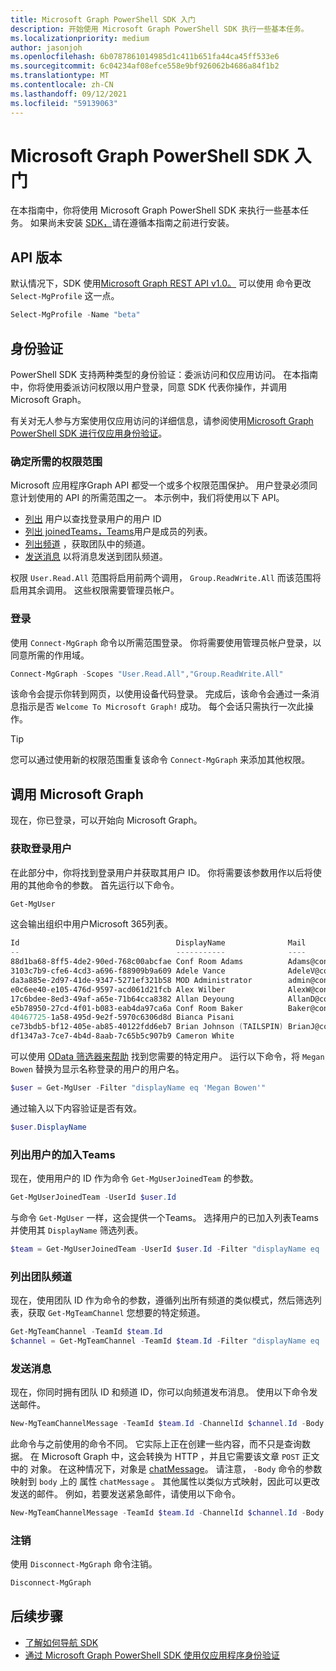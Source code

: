 ```yaml
---
title: Microsoft Graph PowerShell SDK 入门
description: 开始使用 Microsoft Graph PowerShell SDK 执行一些基本任务。
ms.localizationpriority: medium
author: jasonjoh
ms.openlocfilehash: 6b0787861014985d1c411b651fa44ca45ff533e6
ms.sourcegitcommit: 6c04234af08efce558e9bf926062b4686a84f1b2
ms.translationtype: MT
ms.contentlocale: zh-CN
ms.lasthandoff: 09/12/2021
ms.locfileid: "59139063"
---
```

# <a name="get-started-with-the-microsoft-graph-powershell-sdk"></a>Microsoft Graph PowerShell SDK 入门

在本指南中，你将使用 Microsoft Graph PowerShell SDK 来执行一些基本任务。 如果尚未安装 [SDK，](installation.md)请在遵循本指南之前进行安装。

## <a name="api-version"></a>API 版本

默认情况下，SDK 使用[Microsoft Graph REST API v1.0。](/graph/api/overview?view=graph-rest-1.0&preserve-view=true) 可以使用 命令更改 `Select-MgProfile` 这一点。

```powershell
Select-MgProfile -Name "beta"
```

## <a name="authentication"></a>身份验证

PowerShell SDK 支持两种类型的身份验证：委派访问和仅应用访问。 在本指南中，你将使用委派访问权限以用户登录，同意 SDK 代表你操作，并调用 Microsoft Graph。

有关对无人参与方案使用仅应用访问的详细信息，请参阅使用[Microsoft Graph PowerShell SDK 进行仅应用身份验证](app-only.md)。

### <a name="determine-required-permission-scopes"></a>确定所需的权限范围

Microsoft 应用程序Graph API 都受一个或多个权限范围保护。 用户登录必须同意计划使用的 API 的所需范围之一。 本示例中，我们将使用以下 API。

- [列出](/graph/api/user-list?view=graph-rest-1.0&preserve-view=true) 用户以查找登录用户的用户 ID
- [列出 joinedTeams，Teams](/graph/api/user-list-joinedteams?view=graph-rest-1.0&preserve-view=true)用户是成员的列表。
- [列出频道](/graph/api/channel-list?view=graph-rest-1.0&preserve-view=true) ，获取团队中的频道。
- [发送消息](/graph/api/channel-post-messages?view=graph-rest-1.0&preserve-view=true) 以将消息发送到团队频道。

权限 `User.Read.All` 范围将启用前两个调用， `Group.ReadWrite.All` 而该范围将启用其余调用。 这些权限需要管理员帐户。

### <a name="sign-in"></a>登录

使用 `Connect-MgGraph` 命令以所需范围登录。 你将需要使用管理员帐户登录，以同意所需的作用域。

```powershell
Connect-MgGraph -Scopes "User.Read.All","Group.ReadWrite.All"
```

该命令会提示你转到网页，以使用设备代码登录。 完成后，该命令会通过一条消息指示是否 `Welcome To Microsoft Graph!` 成功。 每个会话只需执行一次此操作。

> [!TIP]
> 您可以通过使用新的权限范围重复该命令 `Connect-MgGraph` 来添加其他权限。

## <a name="call-microsoft-graph"></a>调用 Microsoft Graph

现在，你已登录，可以开始向 Microsoft Graph。

### <a name="get-the-signed-in-user"></a>获取登录用户

在此部分中，你将找到登录用户并获取其用户 ID。 你将需要该参数用作以后将使用的其他命令的参数。 首先运行以下命令。

```powershell
Get-MgUser
```

这会输出组织中用户Microsoft 365列表。

```powershell
Id                                   DisplayName              Mail                                  UserPrincipalName
--                                   -----------              ----                                  -----------------
88d1ba68-8ff5-4de2-90ed-768c00abcfae Conf Room Adams          Adams@contoso.onmicrosoft.com         Adams@contoso.…
3103c7b9-cfe6-4cd3-a696-f88909b9a609 Adele Vance              AdeleV@contoso.OnMicrosoft.com        AdeleV@contoso…
da3a885e-2d97-41de-9347-5271ef321b58 MOD Administrator        admin@contoso.OnMicrosoft.com         admin@contoso.…
e0c6ee40-e105-476d-9597-acd061d21fcb Alex Wilber              AlexW@contoso.OnMicrosoft.com         AlexW@contoso.…
17c6bdee-8ed3-49af-a65e-71b64cca8382 Allan Deyoung            AllanD@contoso.OnMicrosoft.com        AllanD@contoso…
e5b78950-27cd-4f01-b083-eab4da97ca6a Conf Room Baker          Baker@contoso.onmicrosoft.com         Baker@contoso.…
40467725-1a58-495d-9e2f-5970c6306d8d Bianca Pisani                                                  BiancaP@contoso…
ce73bdb5-bf12-405e-ab85-40122fdd6eb7 Brian Johnson (TAILSPIN) BrianJ@contoso.onmicrosoft.com        BrianJ@contoso…
df1347a3-7ce7-4b4d-8aab-7c65b5c907b9 Cameron White                                                  CameronW@contoso…
```

可以使用 [OData 筛选器来帮助](../query-parameters.md#filter-parameter) 找到您需要的特定用户。 运行以下命令，将 `Megan Bowen` 替换为显示名称登录的用户的用户名。

```powershell
$user = Get-MgUser -Filter "displayName eq 'Megan Bowen'"
```

通过输入以下内容验证是否有效。

```powershell
$user.DisplayName
```

### <a name="list-the-users-joined-teams"></a>列出用户的加入Teams

现在，使用用户的 ID 作为命令 `Get-MgUserJoinedTeam` 的参数。

```powershell
Get-MgUserJoinedTeam -UserId $user.Id
```

与命令 `Get-MgUser` 一样，这会提供一个Teams。 选择用户的已加入列表Teams并使用其 `DisplayName` 筛选列表。

```powershell
$team = Get-MgUserJoinedTeam -UserId $user.Id -Filter "displayName eq 'Sales and Marketing'"
```

### <a name="list-team-channels"></a>列出团队频道

现在，使用团队 ID 作为命令的参数，遵循列出所有频道的类似模式，然后筛选列表，获取 `Get-MgTeamChannel` 您想要的特定频道。

```powershell
Get-MgTeamChannel -TeamId $team.Id
$channel = Get-MgTeamChannel -TeamId $team.Id -Filter "displayName eq 'General'"
```

### <a name="send-a-message"></a>发送消息

现在，你同时拥有团队 ID 和频道 ID，你可以向频道发布消息。 使用以下命令发送邮件。

```powershell
New-MgTeamChannelMessage -TeamId $team.Id -ChannelId $channel.Id -Body @{ Content="Hello World" }
```

此命令与之前使用的命令不同。 它实际上正在创建一些内容，而不只是查询数据。 在 Microsoft Graph 中，这会转换为 HTTP ，并且它需要该文章 `POST` 正文中的 对象。 在这种情况下，对象是 [chatMessage](/graph/resources/chatmessage?view=graph-rest-1.0&preserve-view=true)。 请注意， `-Body` 命令的参数映射到 `body` 上的 属性 `chatMessage` 。 其他属性以类似方式映射，因此可以更改发送的邮件。 例如，若要发送紧急邮件，请使用以下命令。

```powershell
New-MgTeamChannelMessage -TeamId $team.Id -ChannelId $channel.Id -Body @{ Content="Hello World" } -Importance "urgent"
```

### <a name="sign-out"></a>注销

使用 `Disconnect-MgGraph` 命令注销。

```powershell
Disconnect-MgGraph
```

## <a name="next-steps"></a>后续步骤

- [了解如何导航 SDK](navigating.md)
- [通过 Microsoft Graph PowerShell SDK 使用仅应用程序身份验证](app-only.md)
